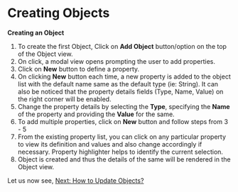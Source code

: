 Creating Objects
================

**Creating an Object**

1.  To create the first Object, Click on **Add Object** button/option on
    the top of the Object view.
2.  On click, a modal view opens prompting the user to add properties.
3.  Click on **New** button to define a property.
4.  On clicking **New** button each time, a new property is added to the
    object list with the default name same as the default type (ie:
    String). It can also be noticed that the property details fields
    (Type, Name, Value) on the right corner will be enabled.
5.  Change the property details by selecting the **Type**, specifying
    the **Name** of the property and providing the **Value** for the
    same.
6.  To add multiple properties, click on **New** button and follow steps
    from 3 - 5
7.  From the existing property list, you can click on any particular
    property to view its definition and values and also change
    accordingly if necessary. Property highlighter helps to identify the
    current selection.
8.  Object is created and thus the details of the same will be rendered
    in the Object view.

Let us now see, [Next: How to Update Objects?](update_object)
